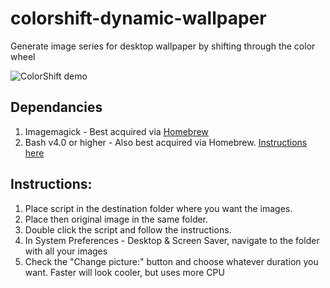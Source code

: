 # colorshift-dynamic-wallpaper
Generate image series for desktop wallpaper by shifting through the color wheel

![ColorShift demo](https://media.giphy.com/media/YrZLF6BG6xe5tq4gFI/giphy.gif)

## Dependancies
1) Imagemagick - Best acquired via [Homebrew](https://brew.sh)
2) Bash v4.0 or higher - Also best acquired via Homebrew. [Instructions here](https://itnext.io/upgrading-bash-on-macos-7138bd1066ba)

## Instructions:
1) Place script in the destination folder where you want the images.
2) Place then original image in the same folder.
3) Double click the script and follow the instructions.
4) In System Preferences - Desktop & Screen Saver, navigate to the folder with all your images
5) Check the "Change picture:" button and choose whatever duration you want. Faster will look cooler, but uses more CPU
